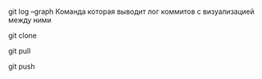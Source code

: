 git log –graph
Команда которая выводит лог коммитов с визуализацией между ними

git clone

git pull

git push
